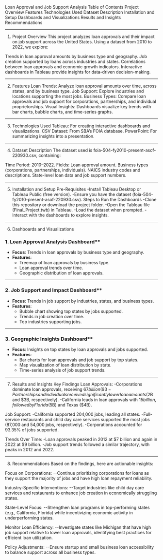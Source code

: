 Loan Approval and Job Support Analysis
Table of Contents
Project Overview
Features
Technologies Used
Dataset Description
Installation and Setup
Dashboards and Visualizations
Results and Insights
Recommendations

----------------------------------------------------------------------------------------
1. Project Overview
This project analyzes loan approvals and their impact on job support 
across the United States. Using a dataset from 2010 to 2022, we explore:

Trends in loan approval amounts by business type and geography.
Job creation supported by loans across industries and states.
Correlations between loan approvals and economic growth indicators.
Interactive dashboards in Tableau provide insights for data-driven decision-making.

--------------------------------------------------------------------------------------------
2. Features
Loan Trends: Analyze loan approval amounts over time, across states, and by business type.
Job Support: Explore industries and locations supporting the most jobs.
Business Types: Compare loan approvals and job support for corporations, partnerships, 
and individual proprietorships.
Visual Insights: Dashboards visualize key trends with bar charts, bubble charts, 
and time-series graphs.

---------------------------------------------------------------------------------------------
3. Technologies Used
Tableau: For creating interactive dashboards and visualizations.
CSV Dataset: From SBA’s FOIA database.
PowerPoint: For summarizing insights into a presentation.

----------------------------------------------------------------------------------------------
4. Dataset Description
The dataset used is foia-504-fy2010-present-asof-220930.csv, containing:

Time Period: 2010–2022.
Fields:
Loan approval amount.
Business types (corporations, partnerships, individuals).
NAICS industry codes and descriptions.
State-level loan data and job support numbers.

------------------------------------------------------------------------------------------------
5. Installation and Setup
Pre-Requisites
-Install Tableau Desktop or Tableau Public (free version).
-Ensure you have the dataset (foia-504-fy2010-present-asof-220930.csv).
Steps to Run the Dashboards
-Clone this repository or download the project folder.
-Open the Tableau file (Final_Project.twb) in Tableau.
-Load the dataset when prompted.
-Interact with the dashboards to explore insights.

--------------------------------------------------------------------------------------------------
6. Dashboards and Visualizations

### 1. Loan Approval Analysis Dashboard**
- **Focus**: Trends in loan approvals by business type and geography.
- **Features**:
  - Treemap of loan approvals by business type.
  - Loan approval trends over time.
  - Geographic distribution of loan approvals.
  

---

### 2. Job Support and Impact Dashboard**
- **Focus**: Trends in job support by industries, states, and business types.
- **Features**:
  - Bubble chart showing top states by jobs supported.
  - Trends in job creation over time.
  - Top industries supporting jobs.


---

### 3. Geographic Insights Dashboard**
- **Focus**: Insights on top states by loan approvals and jobs supported.
- **Features**:
  - Bar charts for loan approvals and job support by top states.
  - Map visualization of loan distribution by state.
  - Time-series analysis of job support trends.


--------------------------------------------------------------------------------------------------
7. Results and Insights
Key Findings
Loan Approvals:
-Corporations dominate loan approvals, receiving $67 billion (93% of total approvals).
-Partnerships and individuals received significantly lower loan amounts ($2B and $3B, respectively).
-California leads in loan approvals with $15 billion, followed by Florida ($5B) and Texas ($4B).

Job Support:
-California supported 204,000 jobs, leading all states.
-Full-service restaurants and child day care services supported the most jobs 
(87,000 and 54,000 jobs, respectively).
-Corporations accounted for 93.35% of jobs supported.

Trends Over Time:
-Loan approvals peaked in 2012 at $7 billion and again in 2022 at $9 billion.
-Job support trends followed a similar trajectory, with peaks in 2012 and 2022.

-----------------------------------------------------------------------------------------------------
8. Recommendations
Based on the findings, here are actionable insights:

Focus on Corporations:
--Continue prioritizing corporations for loans as they support the majority of jobs and have 
high loan repayment reliability.

Industry-Specific Interventions:
--Target industries like child day care services and restaurants to enhance job creation in 
economically struggling states.

State-Level Focus:
--Strengthen loan programs in top-performing states (e.g., California, Florida) while incentivizing 
economic activity in underperforming states.

Monitor Loan Efficiency:
--Investigate states like Michigan that have high job support relative to lower loan approvals, 
identifying best practices for efficient loan utilization.

Policy Adjustments:
--Ensure startup and small business loan accessibility to balance support across all business types.
